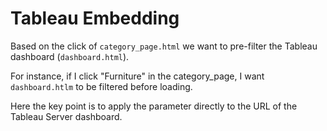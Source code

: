 # Tableau Embedding

Based on the click of `category_page.html` we want to pre-filter the Tableau dashboard (`dashboard.html`).

For instance, if I click "Furniture" in the category_page, I want `dashboard.htlm` to be filtered before loading.

Here the key point is to apply the parameter directly to the URL of the Tableau Server dashboard.
